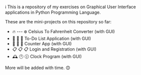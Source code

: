 ℹ️ This is a repository of my exercises on Graphical User Interface applications in Python Programming Language.

These are the mini-projects on this repository so far:

- 🔥 --- ❄️ Celsius To Fahrenheit Converter  (with GUI) 
- 📃 📃 📃 To-Do List Application           (with GUI)          
- 🔢 🔢 🔢 Counter App                      (with GUI) 
- 📋 📋 📋 Login and Registration           (with GUI)
- 🕰️ 🕛 🕧 Clock Program                    (with GUI)

More will be added with time. 😊
